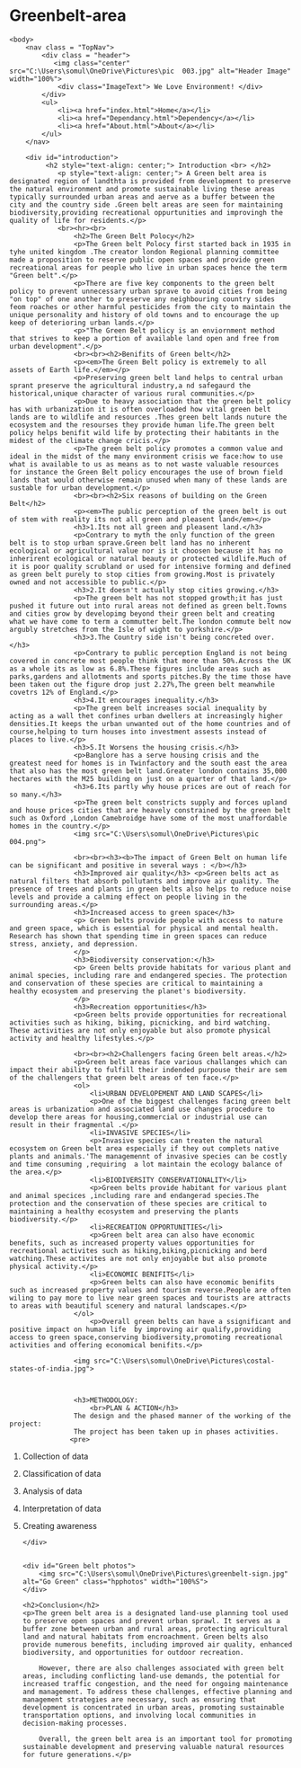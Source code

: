 # Greenbelt-area

<!DOCTYPE html>
<html lang="en">
<head>
    <link href="global.css" rel="stylesheet">
    <link href="Home.css" rel="stylesheet">
    <script src="https://kit.fontawesome.com/724e7ae07d.js" crossorigin="anonymous"></script>
    <meta charset="UTF-8">
    <meta http-equiv="X-UA-Compatible" content="IE=edge">
    <meta name="viewport" content="width=device-width, initial-scale=1.0">
    <title>Report on Green Belt ares in your City
    </title>
</head>

    <body>
        <nav class = "TopNav">
            <div class = "header">
               <img class="center" src="C:\Users\somul\OneDrive\Pictures\pic  003.jpg" alt="Header Image" width="100%">
                <div class="ImageText"> We Love Environment! </div>
            </div>
            <ul>
                <li><a href="index.html">Home</a></li>
                <li><a href="Dependancy.html">Dependency</a></li>
                <li><a href="About.html">About</a></li>
            </ul>
        </nav>
        
        <div id="introduction"> 
             <h2 style="text-align: center;"> Introduction <br> </h2> 
                <p style="text-align: center;"> A Green belt area is designated region of landthta is provided from development to preserve the natural environment and promote sustainable living these areas typically surrounded urban areas and aerve as a buffer between the city and the country side .Green belt areas are seen for maintaining biodiversity,providing recreational oppurtunities and improvingh the quality of life for residents.</p>
                <br><hr><br>
                    <h2>The Green Belt Polocy</h2>
                    <p>The Green belt Polocy first started back in 1935 in tyhe united kingdom .The creator london Regional planning committee made a proposition to reserve public open spaces and provide green recreational areas for people who live in urban spaces hence the term "Green belt".</p>
                    <p>There are five key components to the green belt policy to prevent unnecessary urban sprave to avoid cities from being "on top" of one another to preserve any neighbouring country sides feom roaches or other harmful pesticides from the city to maintain the unique personality and history of old towns and to encourage the up keep of deterioring urban lands.</p>
                    <p>"The Green Belt policy is an enviornment method that strives to keep a portion of available land open and free from urban development".</p>
                    <br><br><h2>Benifits of Green belt</h2>
                    <p><em>The Green Belt policy is extremely to all assets of Earth life.</em></p>
                    <p>Preserving green belt land helps to central urban sprant preserve the agricultural industry,a nd safegaurd the historical,unique character of various rural communities.</p>
                    <p>Due to heavy association that the green belt policy has with urbanization it is often overloaded how vital green belt lands are to wildlife and resources .Thes green belt lands nuture the ecosystem and the resourses they provide human life.The green belt policy helps benifit wild life by protecting their habitants in the midest of the climate change cricis.</p>
                    <p>The green belt policy promotes a common value and ideal in the midst of the many environment crisis we face:how to use what is available to us as means as to not waste valuable resources for instance the Green Belt policy encourages the use of brown field lands that would otherwise remain unused when many of these lands are sustable for urban development.</p>
                    <br><br><h2>Six reasons of building on the Green Belt</h2>
                    <p><em>The public perception of the green belt is out of stem with reality its not all green and pleasent land</em></p>
                    <h3>1.Its not all green and pleasent land.</h3>
                    <p>Contrary to myth the only function of the green belt is to stop urban sprave.Green belt land has no inherent ecological or agricultural value nor is it choosen because it has no inherirent ecological or natural beauty or protected wildlife.Much of it is poor quality scrubland or used for intensive forming and defined as green belt purely to stop cities from growing.Most is privately owned and not accessible to public.</p>
                    <h3>2.It doesn't actually stop cities growing.</h3>
                    <p>The green belt has not stopped growth;it has just pushed it future out into rural areas not defined as green belt.Towns and cities grow by developimg beyond their green belt and creating what we have come to term a commutter belt.The london commute belt now argubly stretches from the Isle of wight to yorkshire.</p>
                    <h3>3.The Country side isn't being concreted over.</h3>
                    <p>Contrary to public perception England is not being covered in concrete most people think that more than 50%.Across the UK as a whole its as low as 6.8%.These figures include areas such as parks,gardens and allotments and sports pitches.By the time those have been taken out the figure drop just 2.27%,The green belt meanwhile covetrs 12% of England.</p>
                    <h3>4.It encourages inequality.</h3>
                    <p>The green belt increases social inequality by acting as a wall thet confines urban dwellers at increasingly higher densities.It keeps the urban unwanted out of the home countries and of course,helping to turn houses into investment assests instead of places to live.</p>
                    <h3>5.It Worsens the housing crisis.</h3>
                    <p>Banglore has a serve housing crisis and the greatest need for homes is in Twinfactory and the south east the area that also has the most green belt land.Greater london contains 35,000 hectares with the M25 building on just on a quarter of that land.</p>
                    <h3>6.Its partly why house prices are out of reach for so many.</h3>
                    <p>The green belt constricts supply and forces upland and house prices cities that are heavely constrained by the green belt such as Oxford ,London Camebroidge have some of the most unaffordable homes in the country.</p>
                    <img src="C:\Users\somul\OneDrive\Pictures\pic 004.png">

                    <br><br><h3><b>The impact of Green Belt on human life can be significant and positive in several ways : </b></h3>
                    <h3>Improved air quality</h3> <p>Green belts act as natural filters that absorb pollutants and improve air quality. The presence of trees and plants in green belts also helps to reduce noise levels and provide a calming effect on people living in the surrounding areas.</p>
                    <h3>Increased access to green space</h3>
                    <p> Green belts provide people with access to nature and green space, which is essential for physical and mental health. Research has shown that spending time in green spaces can reduce stress, anxiety, and depression.
                    </p>
                    <h3>Biodiversity conservation:</h3>
                    <p> Green belts provide habitats for various plant and animal species, including rare and endangered species. The protection and conservation of these species are critical to maintaining a healthy ecosystem and preserving the planet's biodiversity.
                    </p>
                    <h3>Recreation opportunities</h3>
                    <p>Green belts provide opportunities for recreational activities such as hiking, biking, picnicking, and bird watching. These activities are not only enjoyable but also promote physical activity and healthy lifestyles.</p>
                    
                    <br><br><h2>Challengers facing Green belt areas.</h2>
                    <p>Green belt areas face various challanges which can impact their ability to fulfill their indended purpouse their are sem of the challengers that green belt areas of ten face.</p>
                    <ol>
                        <li>URBAN DEVELOPEMENT AND LAND SCAPES</li>
                        <p>One of the biggest challenges facing green belt areas is urbanization and associated land use changes procedure to develop there areas for housing,commercial or industrial use can result in their fragmental .</p>
                        <li>INVASIVE SPECIES</li>
                        <p>Invasive species can treaten the natural ecosystem on Green belt area especially if they out complets native plants and animals.'The managemennt of invasive species can be costly and time consuming ,requiring  a lot maintain the ecology balance of the area.</p>
                        <li>BIODIVERSITY CONSERVATIONALITY</li>
                        <p>Green belts provide habitant for various plant and animal specices ,including rare and endangerad species.The protection and the conservation of these species are critical to maintaining a healthy ecosystem and preserving the plants biodiversity.</p>
                        <li>RECREATION OPPORTUNITIES</li> 
                        <p>Green belt area can also have economic benefits, such as increased property values opportunities for recreational activites such as hiking,biking,picnicking and berd watching.These activites are not only enjoyable but also promote physical activity.</p>
                        <li>ECONOMIC BENIFITS</li>
                        <p>Green belts can also have economic benifits such as increased property values and tourism reverse.People are often wiling to pay more to live near green spaces and tourists are attracts to areas with beautiful scenery and natural landscapes.</p>
                    </ol>
                        <p>Overall green belts can have a ssignificant and positive impact on human life  by improving air qualify,providing access to green space,conserving biodiversity,promoting recreational activities and offering economical benifits.</p>
                    
                    <img src="C:\Users\somul\OneDrive\Pictures\costal-states-of-india.jpg">
                   
                 
                
                    <h3>METHODOLOGY:
                        <br>PLAN & ACTION</h3>
                    The design and the phased manner of the working of the project:
                    The project has been taken up in phases activities.
                   <pre>
 1. Collection of data
 2. Classification of data
 3. Analysis of data
 4. Interpretation of data
 5. Creating awareness</pre><br>
                
        </div>
       

        <div id="Green belt photos">
            <img src="C:\Users\somul\OneDrive\Pictures\greenbelt-sign.jpg" alt="Go Green" class="hpphotos" width="100%S">
        </div>
        
        <h2>Conclusion</h2>
        <p>The green belt area is a designated land-use planning tool used to preserve open spaces and prevent urban sprawl. It serves as a buffer zone between urban and rural areas, protecting agricultural land and natural habitats from encroachment. Green belts also provide numerous benefits, including improved air quality, enhanced biodiversity, and opportunities for outdoor recreation.

            However, there are also challenges associated with green belt areas, including conflicting land-use demands, the potential for increased traffic congestion, and the need for ongoing maintenance and management. To address these challenges, effective planning and management strategies are necessary, such as ensuring that development is concentrated in urban areas, promoting sustainable transportation options, and involving local communities in decision-making processes.
            
            Overall, the green belt area is an important tool for promoting sustainable development and preserving valuable natural resources for future generations.</p>
       
    
    <div>
        <footer>
            <a href="#" class="email"><i class="fa-solid fa-envelope"></i></a>
            <a href="#" class="linkedln"><i class="fa-brands fa-linkedin"></i></a>
        </footer> 
    </div>
</html>

